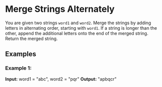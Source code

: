 # Merge Strings Alternately

You are given two strings `word1` and `word2`. Merge the strings by adding letters in alternating order, starting with `word1`. If a string is longer than the other, append the additional letters onto the end of the merged string. Return the merged string.

## Examples

### Example 1:

**Input:**
word1 = "abc", word2 = "pqr"
**Output:**
"apbqcr"


